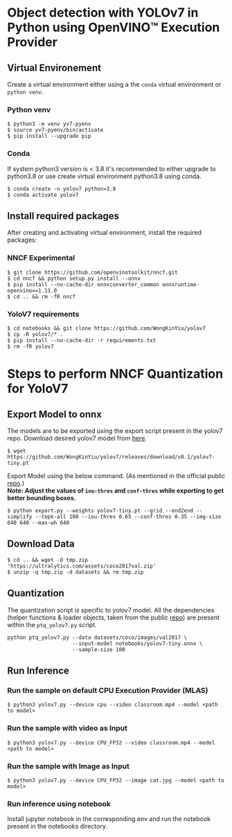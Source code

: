 # Object detection with YOLOv7 in Python using OpenVINO™ Execution Provider
## Virtual Environement
Create a virtual environment either using a the `conda` virtual environment or `python venv`.

### Python venv
```
$ python3 -m venv yv7-pyenv
$ source yv7-pyenv/bin/activate
$ pip install --upgrade pip
```

### Conda
If system python3 version is < 3.8 it's recommended to either upgrade to python3.8 or use create virtual environment python3.8 using conda.
```
$ conda create -n yolov7 python=3.8
$ conda activate yolov7
```

## Install required packages
After creating and activating virtual environment, install the required packages:

### NNCF Experimental
```
$ git clone https://github.com/openvinotoolkit/nncf.git
$ cd nncf && python setup.py install --onnx
$ pip install --no-cache-dir onnxconverter_common onnxruntime-openvino==1.11.0
$ cd .. && rm -fR nncf 
```
### YoloV7 requirements

```
$ cd notebooks && git clone https://github.com/WongKinYiu/yolov7
$ cp -R yolov7/* .
$ pip install --no-cache-dir -r requirements.txt
$ rm -fR yolov7
```

# Steps to perform NNCF Quantization for YoloV7

## Export Model to onnx
The models are to be exported using the export script present in the yolov7 repo. Download desired yolov7 model from [here](https://github.com/WongKinYiu/yolov7/releases).
```
$ wget https://github.com/WongKinYiu/yolov7/releases/download/v0.1/yolov7-tiny.pt
```
Export Model using the below command. (As mentioned in the official public [repo](https://github.com/WongKinYiu/yolov7#export).)  
**Note: Adjust the values of `iou-thres` and `conf-thres` while exporting to get better bounding boxes.**
```
$ python export.py --weights yolov7-tiny.pt --grid --end2end --simplify --topk-all 100 --iou-thres 0.65 --conf-thres 0.35 --img-size 640 640 --max-wh 640
```

## Download Data
```
$ cd .. && wget -O tmp.zip 'https://ultralytics.com/assets/coco2017val.zip'
$ unzip -q tmp.zip -d datasets && rm tmp.zip
```


## Quantization

The quantization script is specific to yolov7 model. All the dependencies (helper functions & loader objects, taken from the public [repo](https://github.com/WongKinYiu/yolov7/)) are present within the `ptq_yolov7.py` script. 

```
python ptq_yolov7.py --data datasets/coco/images/val2017 \
                     --input-model notebooks/yolov7-tiny.onnx \
                     --sample-size 100
```

## Run Inference

### Run the sample on default CPU Execution Provider (MLAS)
```
$ python3 yolov7.py --device cpu --video classroom.mp4 --model <path to model>
```
### Run the sample with video as Input
```
$ python3 yolov7.py --device CPU_FP32 --video classroom.mp4 --model <path to model>
```
### Run the sample with Image as Input
```
$ python3 yolov7.py --device CPU_FP32 --image cat.jpg --model <path to model>
```

### Run inference using notebook
Install jupyter notebook in the corresponding env and run the notebook present in the notebooks directory.
